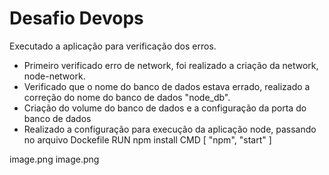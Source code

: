 # Desafio Devops


Executado a aplicação para verificação dos erros.
 - Primeiro verificado erro de network, foi realizado a criação da network, node-network.
 - Verificado que o nome do banco de dados estava errado, realizado a correção do nome do banco de dados "node_db".
- Criação do volume do banco de dados e a configuração da porta do banco de dados
- Realizado a configuração para execução da aplicação node, passando no arquivo Dockefile RUN npm install
   CMD [ "npm", "start" ]

image.png
image.png